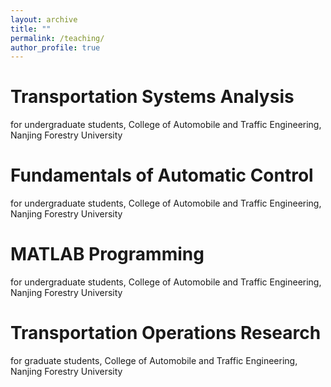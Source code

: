 ```yaml
---
layout: archive
title: ""
permalink: /teaching/
author_profile: true
---
```


# Transportation Systems Analysis
for undergraduate students, College of Automobile and Traffic Engineering, Nanjing Forestry University

# Fundamentals of Automatic Control
for undergraduate students, College of Automobile and Traffic Engineering, Nanjing Forestry University

# MATLAB Programming
for undergraduate students, College of Automobile and Traffic Engineering, Nanjing Forestry University

# Transportation Operations Research
for graduate students, College of Automobile and Traffic Engineering, Nanjing Forestry University
